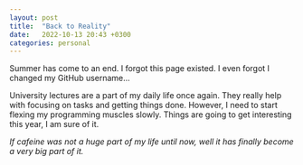 ```yaml
---
layout: post
title:  "Back to Reality"
date:   2022-10-13 20:43 +0300
categories: personal 
---
```


Summer has come to an end. I forgot this page existed. I even forgot I changed my
GitHub username...

University lectures are a part of my daily life once again. They really help with
focusing on tasks and getting things done. However, I need to start flexing my
programming muscles slowly. Things are going to get interesting this year, I am
sure of it.

*If cafeine was not a huge part of my life until now, well it has finally become
a very big part of it.*
